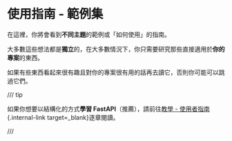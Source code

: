 # 使用指南 - 範例集

在這裡，你將會看到**不同主題**的範例或「如何使用」的指南。

大多數這些想法都是**獨立**的，在大多數情況下，你只需要研究那些直接適用於**你的專案**的東西。

如果有些東西看起來很有趣且對你的專案很有用的話再去讀它，否則你可能可以跳過它們。

/// tip

如果你想要以結構化的方式**學習 FastAPI**（推薦），請前往[教學 - 使用者指南](../tutorial/index.md){.internal-link target=_blank}逐章閱讀。

///

